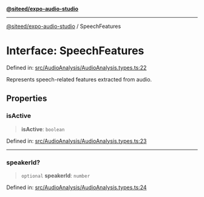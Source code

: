 [**@siteed/expo-audio-studio**](../README.md)

***

[@siteed/expo-audio-studio](../README.md) / SpeechFeatures

# Interface: SpeechFeatures

Defined in: [src/AudioAnalysis/AudioAnalysis.types.ts:22](https://github.com/deeeed/expo-audio-stream/blob/acf23f6c5feaf05159a3376898117bd6525f08bd/packages/expo-audio-studio/src/AudioAnalysis/AudioAnalysis.types.ts#L22)

Represents speech-related features extracted from audio.

## Properties

### isActive

> **isActive**: `boolean`

Defined in: [src/AudioAnalysis/AudioAnalysis.types.ts:23](https://github.com/deeeed/expo-audio-stream/blob/acf23f6c5feaf05159a3376898117bd6525f08bd/packages/expo-audio-studio/src/AudioAnalysis/AudioAnalysis.types.ts#L23)

***

### speakerId?

> `optional` **speakerId**: `number`

Defined in: [src/AudioAnalysis/AudioAnalysis.types.ts:24](https://github.com/deeeed/expo-audio-stream/blob/acf23f6c5feaf05159a3376898117bd6525f08bd/packages/expo-audio-studio/src/AudioAnalysis/AudioAnalysis.types.ts#L24)
